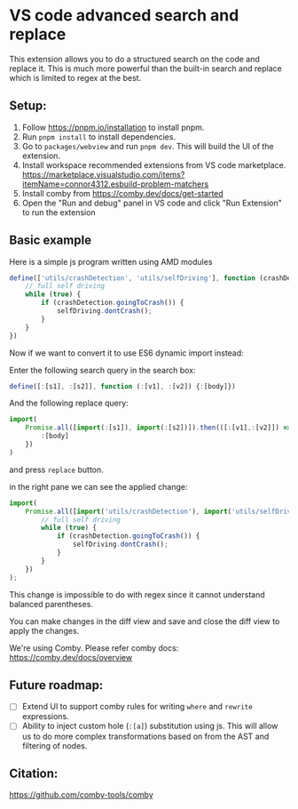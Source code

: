# VS code advanced search and replace

This extension allows you to do a structured search on the code and replace it. This is much more powerful than the built-in search and replace which is limited to regex at the best.

## Setup:

1. Follow https://pnpm.io/installation to install pnpm.
2. Run `pnpm install` to install dependencies.
3. Go to `packages/webview` and run `pnpm dev`. This will build the UI of the extension.
4. Install workspace recommended extensions from VS code marketplace. https://marketplace.visualstudio.com/items?itemName=connor4312.esbuild-problem-matchers
4. Install comby from https://comby.dev/docs/get-started
5. Open the "Run and debug" panel in VS code and click "Run Extension" to run the extension

## Basic example

Here is a simple js program written using AMD modules
```js
define(['utils/crashDetection', 'utils/selfDriving'], function (crashDetection, selfDriving) {
    // full self driving
    while (true) {
        if (crashDetection.goingToCrash()) {
            selfDriving.dontCrash();
        }
    }
})
```
Now if we want to convert it to use ES6 dynamic import instead:

Enter the following search query in the search box:
```js
define([:[s1], :[s2]], function (:[v1], :[v2]) {:[body]})
```

And the following replace query:
```js
import(
    Promise.all([import(:[s1]), import(:[s2])]).then(([:[v1],:[v2]]) => {
        :[body]
    })
)
```

and press  `replace` button.

in the right pane we can see the applied change:
```js
import(
    Promise.all([import('utils/crashDetection'), import('utils/selfDriving')]).then(([crashDetection, selfDriving]) => {
        // full self driving
        while (true) {
            if (crashDetection.goingToCrash()) {
                selfDriving.dontCrash();
            }
        }
    })
);
```

This change is impossible to do with regex since it cannot understand balanced parentheses.

You can make changes in the diff view and save and close the diff view to apply the changes.

We're using Comby. Please refer comby docs: https://comby.dev/docs/overview


## Future roadmap:

- [ ] Extend UI to support comby rules for writing `where` and `rewrite` expressions.
- [ ] Ability to inject custom hole (`:[a]`) substitution using js. This will allow us to do more complex transformations based on from the AST and filtering of nodes.

## Citation:
https://github.com/comby-tools/comby
